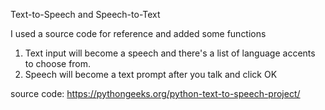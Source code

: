 Text-to-Speech and Speech-to-Text 

I used a source code for reference and added some functions 
  
  1. Text input will become a speech and there's a list of language accents to choose from.
  2. Speech will become a text prompt after you talk and click OK 

source code: https://pythongeeks.org/python-text-to-speech-project/
